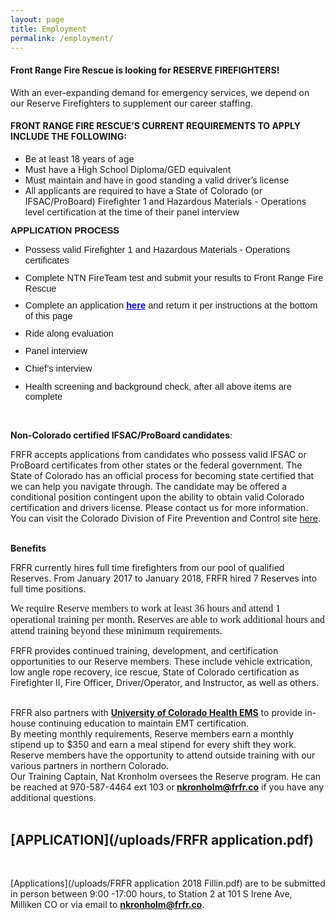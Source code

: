```yaml
---
layout: page
title: Employment
permalink: /employment/
---
```


#### **Front Range Fire Rescue is looking for RESERVE FIREFIGHTERS!**

With an ever-expanding demand for emergency services, we depend on our Reserve Firefighters to supplement our career staffing.

#### FRONT RANGE FIRE RESCUE’S CURRENT REQUIREMENTS TO APPLY&nbsp; INCLUDE THE FOLLOWING:

* Be at least 18 years of age
* Must have a High School Diploma/GED equivalent
* Must maintain and have in good standing a valid driver’s license
* All applicants are required to have a State of Colorado (or IFSAC/ProBoard) Firefighter 1 and Hazardous Materials - Operations level certification at the time of their panel interview

<div><strong></strong>
          <p style="margin:0in 0in 8pt"><span style="font-size:11pt"><span style="line-height:107%"><span style="font-family:Calibri,sans-serif"><strong><span style="font-family:&quot;Calibri&quot;,sans-serif">APPLICATION PROCESS</span></strong>
            </span>
            </span>
            </span>
          </p>
          <ul>
            <li style="margin: 0in 0in 8pt;"><span style="font-size:11pt"><span style="line-height:107%"><span style="font-family:Calibri,sans-serif">Possess valid Firefighter 1 and Hazardous Materials - Operations certificates</span></span>
              </span>
            </li>
            <li style="margin: 0in 0in 8pt;"><span style="font-size:11pt"><span style="line-height:107%"><span style="font-family:Calibri,sans-serif">Complete NTN FireTeam test and submit your results to Front Range Fire Rescue</span></span>
              </span>
            </li>
            <li style="margin: 0in 0in 8pt;"><span style="font-size:11pt"><span style="line-height:107%"><span style="font-family:Calibri,sans-serif">Complete an application&nbsp;<strong><span style="font-family:&quot;Calibri&quot;,sans-serif"><a style="color:blue; text-decoration:underline" target="_blank" href="/uploads/FRFR application 2018 Fillin.pdf">here</a>&nbsp;</span></strong>and return it per instructions at the bottom of this page</span>
              </span>
              </span>
            </li>
            <li style="margin: 0in 0in 8pt;"><span style="font-size:11pt"><span style="line-height:107%"><span style="font-family:Calibri,sans-serif">Ride along evaluation</span></span>
              </span>
            </li>
            <li style="margin: 0in 0in 8pt;"><span style="font-size:11pt"><span style="line-height:107%"><span style="font-family:Calibri,sans-serif">Panel interview</span></span>
              </span>
            </li>
            <li style="margin: 0in 0in 8pt;"><span style="font-size:11pt"><span style="line-height:107%"><span style="font-family:Calibri,sans-serif">Chief&rsquo;s interview</span></span>
              </span>
            </li>
            <li style="margin: 0in 0in 8pt;"><span style="font-size:11pt"><span style="line-height:107%"><span style="font-family:Calibri,sans-serif">Health screening and background check, after all above items are complete</span></span>
              </span>
            </li>
          </ul>
        </div>

<div>&nbsp;</div>

**Non-Colorado certified IFSAC/ProBoard candidates**:

FRFR accepts applications from candidates who possess valid IFSAC or ProBoard certificates from other states or the federal government. The State of Colorado has an official process for becoming state certified that we can help you navigate through. The candidate may be offered a conditional position contingent upon the ability to obtain valid Colorado certification and drivers license. Please contact us for more information. You can visit the Colorado Division of Fire Prevention and Control site [here](https://www.colorado.gov/pacific/dfpc/renewal-reinstatement-reciprocity).

<div>&nbsp;</div>

<div><strong>Benefits</strong></div>

FRFR currently hires full time firefighters from our pool of qualified Reserves. From January 2017 to January 2018, FRFR hired 7 Reserves into full time positions.

<div>
          <p style="margin: 0in 0in 8pt;"><span style="font-size:11pt"><span style="line-height:normal"><span style="font-family:Calibri,sans-serif"><span style="font-size:12.0pt"><span style="font-family:&quot;Times New Roman&quot;,serif">We require Reserve members to work at least 36 hours and attend 1 operational training per month. Reserves are able to work additional hours and attend training beyond these minimum requirements.</span></span>
            </span>
            </span>
            </span>
          </p>
        </div>

FRFR provides continued training, development, and certification opportunities to our Reserve members. These include vehicle extrication, low angle rope recovery, ice rescue, State of Colorado certification as Firefighter II, Fire Officer, Driver/Operator, and Instructor, as well as others.

<div>&nbsp;</div>

<div>FRFR also partners with <strong><a href="https://www.uchealth.org/services/emergency-care/northern-colorado-emergency-medical-services/">University of Colorado Health EMS</a></strong> to provide in-house continuing education to maintain EMT certification.</div>

<div>By meeting monthly requirements, Reserve members earn a monthly stipend up to $350 and earn a meal stipend for every shift they work.</div>

<div>Reserve members have the opportunity to attend outside training with our various partners in northern Colorado.</div>

<div>Our Training Captain, Nat Kronholm oversees the Reserve program. He can be reached at 970-587-4464 ext 103 or<strong> <a href="javascript:void(location.href='mailto:'+String.fromCharCode(110,107,114,111,110,104,111,108,109,64,102,114,102,114,46,99,111))">nkronholm@frfr.co</a></strong> if you have any additional questions.</div>

<div>&nbsp;</div>

## [**APPLICATION**](/uploads/FRFR application.pdf)

<div>&nbsp;</div>

[Applications](/uploads/FRFR application 2018 Fillin.pdf) are to be submitted in person between 9:00 -17:00 hours, to Station 2 at 101 S Irene Ave, Milliken CO or via email to **[nkronholm@frfr.co](javascript:void(location.href='mailto:'+String.fromCharCode(110,107,114,111,110,104,111,108,109,64,102,114,102,114,46,99,111)))**.